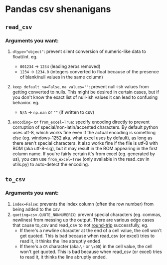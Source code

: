 Pandas csv shenanigans
======================
`read_csv`
--------
### Arguments you want:
1. `dtype="object"`: prevent silent conversion of numeric-like data to float/int. eg.
    * `001234` -> `1234` (leading zeros removed)
    * `1234` -> `1234.0` (integers converted to float because of the presence of blank/null values in the same column)
2. `keep_default_na=False`, `na_values=""`: prevent null-ish values from getting converted to nulls. This might be desired in certain cases, but if you don't know the exact list of null-ish values it can lead to confusing behavior. eg.
    * `N/A` -> `np.nan` or `""` (if written to csv)

3. `encoding=` or `from_excel=True`: specify encoding directly to prevent corruption of special/non-latin/accented characters. By default python uses utf-8, which works fine even if the actual encoding is something else (eg. windows-1252 aka. what excel uses by default), as long as there aren't special characters. It also works fine if the file is utf-8 with BOM (aka utf-8-sig), but it may result in the BOM appearing in the first column name. If you're fairly certain it's from excel (eg. generated by us), you can use `from_excel=True` (only available in the read_csv in utils.py) to auto-detect the encoding.

`to_csv`
------
### Arguments you want:
1. `index=False`: prevents the index column (often the row number) from being added to the csv
2. `quoting=csv.QUOTE_NONNUMERIC`: prevent special characters (eg. commas, newlines) from messing up the output. There are various edge cases that cause to_csv and read_csv to not [round-trip](https://en.wikipedia.org/wiki/Round-trip_format_conversion) successfully, eg.
    * If there's a newline character at the end of a cell value, the cell won't get quoted. This is bad because when read_csv (or excel) tries to read it, it thinks the line abruptly ended.
    * If there's a `CR` character (aka.`\r` or `\x0D`) in the cell value, the cell won't get quoted. This is bad because when read_csv (or excel) tries to read it, it thinks the line abruptly ended.  
